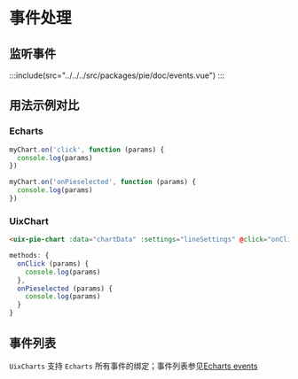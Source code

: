 # 事件处理

## 监听事件

:::include(src="../../../src/packages/pie/doc/events.vue")
:::

## 用法示例对比

### Echarts

```javascript
myChart.on('click', function (params) {
  console.log(params)
})

myChart.on('onPieselected', function (params) {
  console.log(params)
})
```

### UixChart

```html
<uix-pie-chart :data="chartData" :settings="lineSettings" @click="onClick" @pieselectchanged="onPieselectchanged" />
```

```javascript
methods: {
  onClick (params) {
    console.log(params)
  },
  onPieselected (params) {
    console.log(params)
  }
}
```

## 事件列表

`UixCharts` 支持 `Echarts` 所有事件的绑定；事件列表参见[Echarts events](https://echarts.apache.org/zh/api.html#events)
